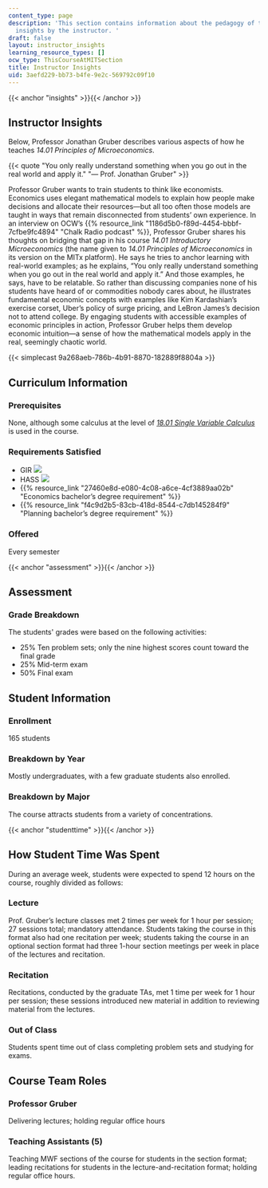 ```yaml
---
content_type: page
description: 'This section contains information about the pedagogy of the class and
  insights by the instructor. '
draft: false
layout: instructor_insights
learning_resource_types: []
ocw_type: ThisCourseAtMITSection
title: Instructor Insights
uid: 3aefd229-bb73-b4fe-9e2c-569792c09f10
---
```

{{< anchor "insights" >}}{{< /anchor >}}

## Instructor Insights

Below, Professor Jonathan Gruber describes various aspects of how he teaches _14.01 Principles of Microeconomics_.

{{< quote "You only really understand something when you go out in the real world and apply it." "— Prof. Jonathan Gruber" >}}

Professor Gruber wants to train students to think like economists. Economics uses elegant mathematical models to explain how people make decisions and allocate their resources—but all too often those models are taught in ways that remain disconnected from students’ own experience. In an interview on OCW’s {{% resource_link "1186d5b0-f89d-4454-bbbf-7cfbe9fc4894" "Chalk Radio podcast" %}}, Professor Gruber shares his thoughts on bridging that gap in his course _14.01 Introductory Microeconomics_ (the name given to _14.01 Principles of Microeconomics_ in its version on the MITx platform). He says he tries to anchor learning with real-world examples; as he explains, “You only really understand something when you go out in the real world and apply it.” And those examples, he says, have to be relatable. So rather than discussing companies none of his students have heard of or commodities nobody cares about, he illustrates fundamental economic concepts with examples like Kim Kardashian’s exercise corset, Uber’s policy of surge pricing, and LeBron James’s decision not to attend college. By engaging students with accessible examples of economic principles in action, Professor Gruber helps them develop economic intuition—a sense of how the mathematical models apply in the real, seemingly chaotic world.

{{< simplecast 9a268aeb-786b-4b91-8870-182889f8804a >}}

## Curriculum Information

### Prerequisites

None, although some calculus at the level of [_18.01 Single Variable Calculus_](/courses/18-01sc-single-variable-calculus-fall-2010) is used in the course.

### Requirements Satisfied

- GIR ![](/images/educator/icon-question-gir.png)
- HASS ![](/images/educator/icon-question-hass.png)
- {{% resource_link "27460e8d-e080-4c08-a6ce-4cf3889aa02b" "Economics bachelor’s degree requirement" %}}
- {{% resource_link "f4c9d2b5-83cb-418d-8544-c7db145284f9" "Planning bachelor’s degree requirement" %}}

### Offered

Every semester

{{< anchor "assessment" >}}{{< /anchor >}}

## Assessment

### Grade Breakdown

The students' grades were based on the following activities:

- 25% Ten problem sets; only the nine highest scores count toward the final grade
- 25% Mid-term exam
- 50% Final exam

## Student Information

### Enrollment

165 students

### Breakdown by Year

Mostly undergraduates, with a few graduate students also enrolled.

### Breakdown by Major

The course attracts students from a variety of concentrations.

{{< anchor "studenttime" >}}{{< /anchor >}}

## How Student Time Was Spent

During an average week, students were expected to spend 12 hours on the course, roughly divided as follows:

### Lecture

Prof. Gruber’s lecture classes met 2 times per week for 1 hour per session; 27 sessions total; mandatory attendance. Students taking the course in this format also had one recitation per week; students taking the course in an optional section format had three 1-hour section meetings per week in place of the lectures and recitation.

### Recitation

Recitations, conducted by the graduate TAs, met 1 time per week for 1 hour per session; these sessions introduced new material in addition to reviewing material from the lectures.

### Out of Class

Students spent time out of class completing problem sets and studying for exams.

## Course Team Roles

### Professor Gruber

Delivering lectures; holding regular office hours

### Teaching Assistants (5) 

Teaching MWF sections of the course for students in the section format; leading recitations for students in the lecture-and-recitation format; holding regular office hours.